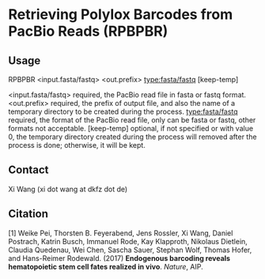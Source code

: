 # Retrieving Polylox Barcodes from PacBio Reads (RPBPBR) 

## Usage
RPBPBR <input.fasta/fastq> <out.prefix> <type:fasta/fastq> [keep-temp] 

<input.fasta/fastq>  required, the PacBio read file in fasta or fastq format. 
<out.prefix>         required, the prefix of output file, and also the name of a temporary directory to be created during the process. 
<type:fasta/fastq>   required, the format of the PacBio read file, only can be fasta or fastq, other formats not acceptable. 
[keep-temp]          optional, if not specified or with value 0, the temporary directory created during the process will removed after the process is done; otherwise, it will be kept. 

## Contact
Xi Wang (xi dot wang at dkfz dot de)

## Citation
[1] Weike Pei, Thorsten B. Feyerabend, Jens Rossler, Xi Wang, Daniel Postrach, Katrin Busch, Immanuel Rode, Kay Klapproth, Nikolaus Dietlein, Claudia Quedenau, Wei Chen, Sascha Sauer, Stephan Wolf, Thomas Hofer, and Hans-Reimer Rodewald. (2017) **Endogenous barcoding reveals hematopoietic stem cell fates realized in vivo**. *Nature*, AIP.

